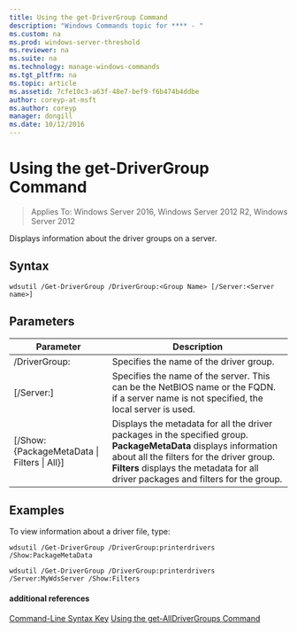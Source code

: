 ```yaml
---
title: Using the get-DriverGroup Command
description: "Windows Commands topic for **** - "
ms.custom: na
ms.prod: windows-server-threshold
ms.reviewer: na
ms.suite: na
ms.technology: manage-windows-commands
ms.tgt_pltfrm: na
ms.topic: article
ms.assetid: 7cfe10c3-a63f-48e7-bef9-f6b474b4ddbe
author: coreyp-at-msft
ms.author: coreyp
manager: dongill
ms.date: 10/12/2016
---
```

# Using the get-DriverGroup Command

>Applies To: Windows Server 2016, Windows Server 2012 R2, Windows Server 2012

Displays information about the driver groups on a server.
## Syntax
```
wdsutil /Get-DriverGroup /DriverGroup:<Group Name> [/Server:<Server name>]
```
## Parameters
|Parameter|Description|
|-------|--------|
|/DriverGroup:<Group Name>|Specifies the name of the driver group.|
|[/Server:<Server name>]|Specifies the name of the server. This can be the NetBIOS name or the FQDN.  if a server name is not specified, the local server is used.|
|[/Show: {PackageMetaData &#124; Filters &#124; All}]|Displays the metadata for all the driver packages in the specified group. **PackageMetaData** displays information about all the filters for the driver group. **Filters** displays the metadata for all driver packages and filters for the group.|
## <a name="BKMK_examples"></a>Examples
To view information about a driver file, type:
```
wdsutil /Get-DriverGroup /DriverGroup:printerdrivers /Show:PackageMetaData
```
```
wdsutil /Get-DriverGroup /DriverGroup:printerdrivers /Server:MyWdsServer /Show:Filters
```
#### additional references
[Command-Line Syntax Key](command-line-syntax-key.md)
[Using the get-AllDriverGroups Command](using-the-get-alldrivergroups-command.md)
